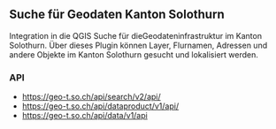 

## Suche für Geodaten Kanton Solothurn

Integration in die QGIS Suche für dieGeodateninfrastruktur im Kanton Solothurn. Über dieses Plugin können Layer, Flurnamen, Adressen und andere Objekte im Kanton Solothurn gesucht und lokalisiert werden.


### API

* https://geo-t.so.ch/api/search/v2/api/
* https://geo-t.so.ch/api/dataproduct/v1/api/
* https://geo-t.so.ch/api/data/v1/api